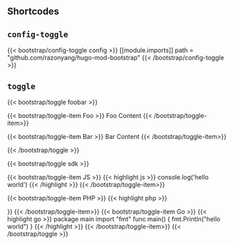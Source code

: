 ---
---

## Shortcodes

## `config-toggle`

{{< bootstrap/config-toggle config >}}
[[module.imports]]
path = "github.com/razonyang/hugo-mod-bootstrap"
{{< /bootstrap/config-toggle >}}

## `toggle`

{{< bootstrap/toggle foobar >}}

{{< bootstrap/toggle-item Foo >}}
Foo Content
{{< /bootstrap/toggle-item>}}

{{< bootstrap/toggle-item Bar >}}
Bar Content
{{< /bootstrap/toggle-item>}}

{{< /bootstrap/toggle >}}

{{< bootstrap/toggle sdk >}}

{{< bootstrap/toggle-item JS >}}
{{< highlight js >}}
console.log('hello world')
{{< /highlight >}}
{{< /bootstrap/toggle-item>}}

{{< bootstrap/toggle-item PHP >}}
{{< highlight php >}}

<?php
echo 'hello world'
{{< /highlight >}}
{{< /bootstrap/toggle-item>}}

{{< bootstrap/toggle-item Go >}}
{{< highlight go >}}
package main

import "fmt"

func main() {
    fmt.Println("hello world")
}
{{< /highlight >}}
{{< /bootstrap/toggle-item>}}

{{< /bootstrap/toggle >}}
